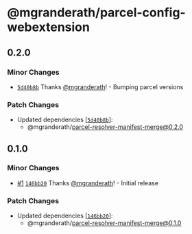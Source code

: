 # @mgranderath/parcel-config-webextension

## 0.2.0

### Minor Changes

- [`5d40b8b`](https://github.com/mgranderath/parcel-webextension-plugins/commit/5d40b8b2c3cdfb87de7f796330eb0671fb650fae) Thanks [@mgranderath](https://github.com/mgranderath)! - Bumping parcel versions

### Patch Changes

- Updated dependencies [[`5d40b8b`](https://github.com/mgranderath/parcel-webextension-plugins/commit/5d40b8b2c3cdfb87de7f796330eb0671fb650fae)]:
  - @mgranderath/parcel-resolver-manifest-merge@0.2.0

## 0.1.0

### Minor Changes

- [#1](https://github.com/mgranderath/parcel-webextension-plugins/pull/1) [`146bb20`](https://github.com/mgranderath/parcel-webextension-plugins/commit/146bb20886226791cc436f66b950cba3e7993fe9) Thanks [@mgranderath](https://github.com/mgranderath)! - Initial release

### Patch Changes

- Updated dependencies [[`146bb20`](https://github.com/mgranderath/parcel-webextension-plugins/commit/146bb20886226791cc436f66b950cba3e7993fe9)]:
  - @mgranderath/parcel-resolver-manifest-merge@0.1.0
